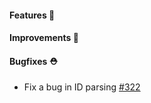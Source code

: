 #### Features 🚀

#### Improvements 🧹

#### Bugfixes ⛑️

- Fix a bug in ID parsing [#322](https://github.com/terrastruct/d2/issues/322)
